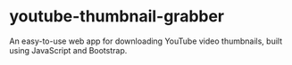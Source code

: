 # youtube-thumbnail-grabber
An easy-to-use web app for downloading YouTube video thumbnails, built using JavaScript and Bootstrap.
